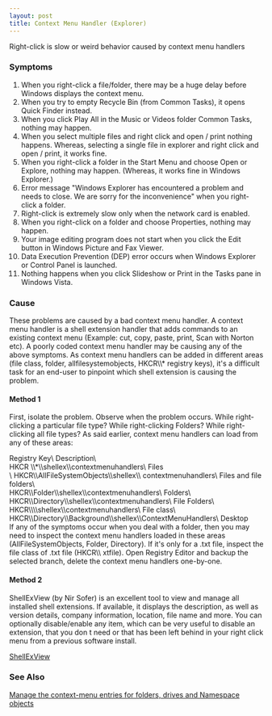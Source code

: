 ```yaml
---
layout: post 
title: Context Menu Handler (Explorer)
---
```


Right-click is slow or weird behavior caused by context menu handlers

### Symptoms

1.  When you right-click a file/folder, there may be a huge delay before
    Windows displays the context menu.
2.  When you try to empty Recycle Bin (from Common Tasks), it opens
    Quick Finder instead.
3.  When you click Play All in the Music or Videos folder Common Tasks,
    nothing may happen.
4.  When you select multiple files and right click and open / print
    nothing happens. Whereas, selecting a single file in explorer and
    right click and open / print, it works fine.
5.  When you right-click a folder in the Start Menu and choose Open or
    Explore, nothing may happen. (Whereas, it works fine in Windows
    Explorer.)
6.  Error message \"Windows Explorer has encountered a problem and needs
    to close. We are sorry for the inconvenience\" when you right-click
    a folder.
7.  Right-click is extremely slow only when the network card is enabled.
8.  When you right-click on a folder and choose Properties, nothing may
    happen.
9.  Your image editing program does not start when you click the Edit
    button in Windows Picture and Fax Viewer.
10. Data Execution Prevention (DEP) error occurs when Windows Explorer
    or Control Panel is launched.
11. Nothing happens when you click Slideshow or Print in the Tasks pane
    in Windows Vista.

### Cause

These problems are caused by a bad context menu handler. A context menu
handler is a shell extension handler that adds commands to an existing
context menu (Example: cut, copy, paste, print, Scan with Norton etc). A
poorly coded context menu handler may be causing any of the above
symptoms. As context menu handlers can be added in different areas (file
class, folder, allfilesystemobjects, HKCR\\\\\* registry keys), it\'s a
difficult task for an end-user to pinpoint which shell extension is
causing the problem.

#### Method 1

First, isolate the problem. Observe when the problem occurs. While
right-clicking a particular file type? While right-clicking Folders?
While right-clicking all file types? As said earlier, context menu
handlers can load from any of these areas:

Registry Key\    Description\    \
HKCR \\\\\*\\\\shellex\\\\contextmenuhandlers\    Files\
\     HKCR\\\\AllFileSystemObjects\\\\shellex\\\\
contextmenuhandlers\    Files and file folders\    \
HKCR\\\\Folder\\\\shellex\\\\contextmenuhandlers\    Folders\    \
HKCR\\\\Directory\\\\shellex\\\\contextmenuhandlers\    File Folders\    \
HKCR\\\\<ProgID>\\\\shellex\\\\contextmenuhandlers\    File class\    \
HKCR\\\\Directory\\\\Background\\\\shellex\\\\ContextMenuHandlers\    Desktop\
If any of the symptoms occur when you deal with a folder, then you may
need to inspect the context menu handlers loaded in these areas
(AllFileSystemObjects, Folder, Directory). If it\'s only for a .txt
file, inspect the file class of .txt file (HKCR\\\    xtfile). Open
Registry Editor and backup the selected branch, delete the context menu
handlers one-by-one.

#### Method 2

ShellExView (by Nir Sofer) is an excellent tool to view and manage all
installed shell extensions. If available, it displays the description,
as well as version details, company information, location, file name and
more. You can optionally disable/enable any item, which can be very
useful to disable an extension, that you don t need or that has been
left behind in your right click menu from a previous software install.

[ShellExView](http://www.nirsoft.net/utils/shexview.html)

### See Also

[Manage the context-menu entries for folders, drives and Namespace
objects](http://windowsxp.mvps.org/context_folders.htm)
